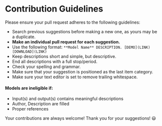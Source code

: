 # Contribution Guidelines

Please ensure your pull request adheres to the following guidelines:

- Search previous suggestions before making a new one, as yours may be a duplicate.
- **Make an individual pull request for each suggestion.**
- Use the following format: `**Model Name** DESCRIPTION. [DEMO](LINK) [DOWNLOAD](LINK)`
- Keep descriptions short and simple, but descriptive.
- End all descriptions with a full stop/period.
- Check your spelling and grammar.
- Make sure that your suggestion is positioned as the last item category.
- Make sure your text editor is set to remove trailing whitespace.

#### Models are ineligible if:

- Input(s) and output(s) contains meaningful descriptions
- Author, Description are filled
- Proper references

Your contributions are always welcome!  Thank you for your suggestions! :smiley:
